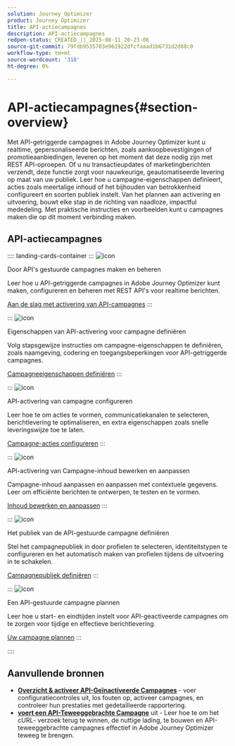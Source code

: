 ```yaml
---
solution: Journey Optimizer
product: Journey Optimizer
title: API-actiecampagnes
description: API-actiecampagnes
redpen-status: CREATED_||_2025-08-11_20-23-06
source-git-commit: 79fdb9535703e961922dfcfaaad1b6731d2d88c0
workflow-type: tm+mt
source-wordcount: '318'
ht-degree: 0%

---
```



# API-actiecampagnes{#section-overview}

Met API-getriggerde campagnes in Adobe Journey Optimizer kunt u realtime, gepersonaliseerde berichten, zoals aankoopbevestigingen of promotieaanbiedingen, leveren op het moment dat deze nodig zijn met REST API-oproepen. Of u nu transactieupdates of marketingberichten verzendt, deze functie zorgt voor nauwkeurige, geautomatiseerde levering op maat van uw publiek. Leer hoe u campagne-eigenschappen definieert, acties zoals meertalige inhoud of het bijhouden van betrokkenheid configureert en soorten publiek instelt. Van het plannen aan activering en uitvoering, bouwt elke stap in de richting van naadloze, impactful mededeling. Met praktische instructies en voorbeelden kunt u campagnes maken die op dit moment verbinding maken.

## API-actiecampagnes

:::: landing-cards-container
:::
![icon]( https://cdn.experienceleague.adobe.com/icons/circle-play.svg)

Door API&#39;s gestuurde campagnes maken en beheren

Leer hoe u API-getriggerde campagnes in Adobe Journey Optimizer kunt maken, configureren en beheren met REST API&#39;s voor realtime berichten.

[Aan de slag met activering van API-campagnes](../using/campaigns/api-triggered-campaigns.md)
:::

:::
![icon]( https://cdn.experienceleague.adobe.com/icons/list-check.svg)

Eigenschappen van API-activering voor campagne definiëren

Volg stapsgewijze instructies om campagne-eigenschappen te definiëren, zoals naamgeving, codering en toegangsbeperkingen voor API-getriggerde campagnes.

[Campagneeigenschappen definiëren](../using/campaigns/api-triggered-campaign-properties.md)
:::

:::
![icon]( https://cdn.experienceleague.adobe.com/icons/gear.svg)

API-activering van campagne configureren

Leer hoe te om acties te vormen, communicatiekanalen te selecteren, berichtlevering te optimaliseren, en extra eigenschappen zoals snelle leveringswijze toe te laten.

[Campagne-acties configureren](../using/campaigns/api-triggered-campaign-action.md)
:::

:::
![icon]( https://cdn.experienceleague.adobe.com/icons/bullseye.svg)

API-activering van Campagne-inhoud bewerken en aanpassen

Campagne-inhoud aanpassen en aanpassen met contextuele gegevens. Leer om efficiënte berichten te ontwerpen, te testen en te vormen.

[Inhoud bewerken en aanpassen](../using/campaigns/api-triggered-campaign-content.md)
:::

:::
![icon]( https://cdn.experienceleague.adobe.com/icons/users.svg)

Het publiek van de API-gestuurde campagne definiëren

Stel het campagnepubliek in door profielen te selecteren, identiteitstypen te configureren en het automatisch maken van profielen tijdens de uitvoering in te schakelen.

[Campagnepubliek definiëren](../using/campaigns/api-triggered-campaign-audience.md)
:::

:::
![icon]( https://cdn.experienceleague.adobe.com/icons/clock.svg)

Een API-gestuurde campagne plannen

Leer hoe u start- en eindtijden instelt voor API-geactiveerde campagnes om te zorgen voor tijdige en effectieve berichtlevering.

[Uw campagne plannen](../using/campaigns/api-triggered-campaign-schedule.md)
:::

::::


## Aanvullende bronnen

- **[Overzicht &amp; activeer API-Geïnactiveerde Campagnes](../using/campaigns/review-activate-api-triggered-campaign.md)** - voer configuratiecontroles uit, los fouten op, activeer campagnes, en controleer hun prestaties met gedetailleerde rapportering.
- **[voert een API-Teweeggebrachte Campagne](../using/campaigns/trigger-campaigns.md)** uit - Leer hoe te om het cURL- verzoek terug te winnen, de nuttige lading, te bouwen en API-teweeggebrachte campagnes effectief in Adobe Journey Optimizer teweeg te brengen.
